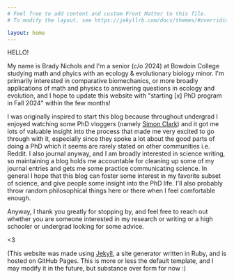 ```yaml
---
# Feel free to add content and custom Front Matter to this file.
# To modify the layout, see https://jekyllrb.com/docs/themes/#overriding-theme-defaults

layout: home
---
```



HELLO!

My name is Brady Nichols and I'm a senior (c/o 2024) at Bowdoin College studying math and phyics with an ecology & evolutionary biology minor. I'm primarily interested in comparative biomechanics, or more broadly applications of math and physics to answering questions in ecology and evolution, and I hope to update this website with "starting [x] PhD program in Fall 2024" within the few months!

I was originally inspired to start this blog because throughout undergrad I enjoyed watching some PhD vloggers (namely [Simon Clark](https://www.youtube.com/@SimonClark)) and it got me lots of valuable insight into the process that made me very excited to go through with it, especially since they spoke a lot about the good parts of doing a PhD which it seems are rarely stated on other communities i.e. Reddit. I also journal anyway, and I am broadly interested in science writing, so maintaining a blog holds me accountable for cleaning up some of my journal entries and gets me some practice communicating science. In general I hope that this blog can foster some interest in my favorite subset of science, and give people some insight into the PhD life. I'll also probably throw random philosophical things here or there when I feel comfortable enough.

Anyway, I thank you greatly for stopping by, and feel free to reach out whether you are someone interested in my research or writing or a high schooler or undergrad looking for some advice.

<3






(This website was made using [Jekyll](https://jekyllrb.com/), a site generator written in Ruby, and is hosted on GitHub Pages. This is more or less the default template, and I may modify it in the future, but substance over form for now :)